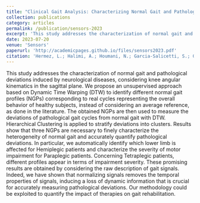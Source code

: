 ```yaml
---
title: "Clinical Gait Analysis: Characterizing Normal Gait and Pathological Deviations Due to Neurological Diseases"
collection: publications
category: articles
permalink: /publication/sensors-2023
excerpt: 'This study addresses the characterization of normal gait and pathological deviations induced by neurological diseases, considering non-normalized knee angular kinematics in the sagittal plane.'
date: 2023-07-20
venue: 'Sensors'
paperurl: 'http://academicpages.github.io/files/sensors2023.pdf'
citation: 'Hermez, L.; Halimi, A.; Houmani, N.; Garcia-Salicetti, S.; Galarraga, O.; Vigneron, V. &quotClinical Gait Analysis: Characterizing Normal Gait and Pathological Deviations Due to Neurological Diseases&quot, <i>Sensors</i> <b>2023</b>, 23, 6566.https://doi.org/10.3390/s23146566'
---
```


This study addresses the characterization of normal gait and pathological deviations induced by neurological diseases, considering knee angular kinematics in the sagittal plane. We propose an unsupervised approach based on Dynamic Time Warping (DTW) to identify different normal gait profiles (NGPs) corresponding to real cycles representing the overall behavior of healthy subjects, instead of considering an average reference, as done in the literature. The obtained NGPs are then used to measure the deviations of pathological gait cycles from normal gait with DTW. Hierarchical Clustering is applied to stratify deviations into clusters. Results show that three NGPs are necessary to finely characterize the heterogeneity of normal gait and accurately quantify pathological deviations. In particular, we automatically identify which lower limb is affected for Hemiplegic patients and characterize the severity of motor impairment for Paraplegic patients. Concerning Tetraplegic patients, different profiles appear in terms of impairment severity. These promising results are obtained by considering the raw description of gait signals. Indeed, we have shown that normalizing signals removes the temporal properties of signals, inducing a loss of dynamic information that is crucial for accurately measuring pathological deviations. Our methodology could be exploited to quantify the impact of therapies on gait rehabilitation.

